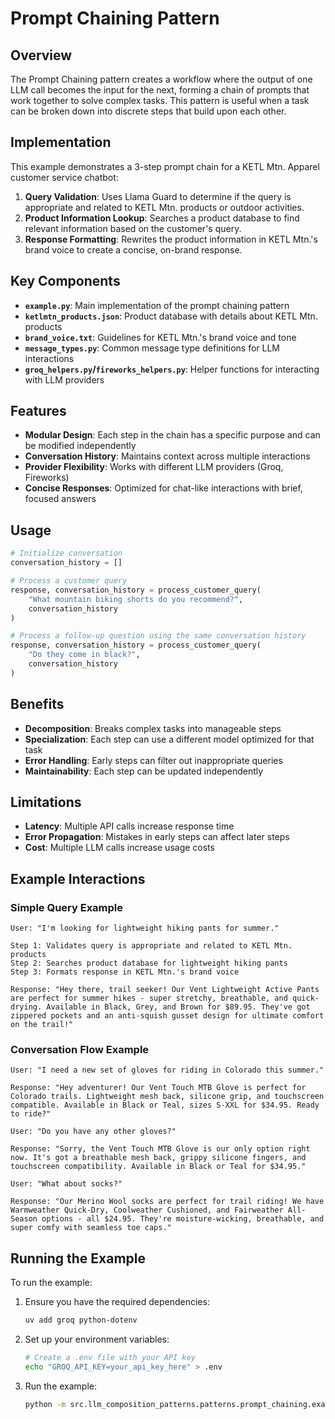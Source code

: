 # Prompt Chaining Pattern

## Overview

The Prompt Chaining pattern creates a workflow where the output of one LLM call becomes the input for the next, forming a chain of prompts that work together to solve complex tasks. This pattern is useful when a task can be broken down into discrete steps that build upon each other.

## Implementation

This example demonstrates a 3-step prompt chain for a KETL Mtn. Apparel customer service chatbot:

1. **Query Validation**: Uses Llama Guard to determine if the query is appropriate and related to KETL Mtn. products or outdoor activities.
2. **Product Information Lookup**: Searches a product database to find relevant information based on the customer's query.
3. **Response Formatting**: Rewrites the product information in KETL Mtn.'s brand voice to create a concise, on-brand response.

## Key Components

- **`example.py`**: Main implementation of the prompt chaining pattern
- **`ketlmtn_products.json`**: Product database with details about KETL Mtn. products
- **`brand_voice.txt`**: Guidelines for KETL Mtn.'s brand voice and tone
- **`message_types.py`**: Common message type definitions for LLM interactions
- **`groq_helpers.py`/`fireworks_helpers.py`**: Helper functions for interacting with LLM providers

## Features

- **Modular Design**: Each step in the chain has a specific purpose and can be modified independently
- **Conversation History**: Maintains context across multiple interactions
- **Provider Flexibility**: Works with different LLM providers (Groq, Fireworks)
- **Concise Responses**: Optimized for chat-like interactions with brief, focused answers

## Usage

```python
# Initialize conversation
conversation_history = []

# Process a customer query
response, conversation_history = process_customer_query(
    "What mountain biking shorts do you recommend?", 
    conversation_history
)

# Process a follow-up question using the same conversation history
response, conversation_history = process_customer_query(
    "Do they come in black?", 
    conversation_history
)
```

## Benefits

- **Decomposition**: Breaks complex tasks into manageable steps
- **Specialization**: Each step can use a different model optimized for that task
- **Error Handling**: Early steps can filter out inappropriate queries
- **Maintainability**: Each step can be updated independently

## Limitations

- **Latency**: Multiple API calls increase response time
- **Error Propagation**: Mistakes in early steps can affect later steps
- **Cost**: Multiple LLM calls increase usage costs

## Example Interactions

### Simple Query Example

```
User: "I'm looking for lightweight hiking pants for summer."

Step 1: Validates query is appropriate and related to KETL Mtn. products
Step 2: Searches product database for lightweight hiking pants
Step 3: Formats response in KETL Mtn.'s brand voice

Response: "Hey there, trail seeker! Our Vent Lightweight Active Pants are perfect for summer hikes - super stretchy, breathable, and quick-drying. Available in Black, Grey, and Brown for $89.95. They've got zippered pockets and an anti-squish gusset design for ultimate comfort on the trail!"
```

### Conversation Flow Example

```
User: "I need a new set of gloves for riding in Colorado this summer."

Response: "Hey adventurer! Our Vent Touch MTB Glove is perfect for Colorado trails. Lightweight mesh back, silicone grip, and touchscreen compatible. Available in Black or Teal, sizes S-XXL for $34.95. Ready to ride?"

User: "Do you have any other gloves?"

Response: "Sorry, the Vent Touch MTB Glove is our only option right now. It's got a breathable mesh back, grippy silicone fingers, and touchscreen compatibility. Available in Black or Teal for $34.95."

User: "What about socks?"

Response: "Our Merino Wool socks are perfect for trail riding! We have Warmweather Quick-Dry, Coolweather Cushioned, and Fairweather All-Season options - all $24.95. They're moisture-wicking, breathable, and super comfy with seamless toe caps."
```

## Running the Example

To run the example:

1. Ensure you have the required dependencies:
   ```bash
   uv add groq python-dotenv
   ```

2. Set up your environment variables:
   ```bash
   # Create a .env file with your API key
   echo "GROQ_API_KEY=your_api_key_here" > .env
   ```

3. Run the example:
   ```bash
   python -m src.llm_composition_patterns.patterns.prompt_chaining.example
   ```
